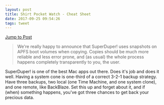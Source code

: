 ```yaml
---
layout: post
title: Shirt Pocket Watch - Cheat Sheet
date: 2017-09-25 09:54:26
tags: tweet
---
```

[Jump to Post](http://www.shirt-pocket.com/blog/index.php/comments/cheat_sheet)

> We're really happy to announce that SuperDuper! uses snapshots on APFS boot volumes when copying. Copies should be much more reliable and less error prone, and (as usual) the whole process happens completely transparently to you, the user.


SuperDuper! is one of the best Mac apps out there. Does it's job and does it well. Having a system cone is one-third of a correct 3-2-1 backup strategy. Have three backups, two local (one Time Machine, and one system clone), and one remote, like BackBlaze. Set this up and forget about it, and if (when) something happens, you've got three chances to get back your precious data. 

